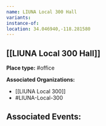 ```yaml
---
name: LIUNA Local 300 Hall
variants: 
instance-of: 
location: 34.046940,-118.281580
---
```

## [[LIUNA Local 300 Hall]]

**Place type:** #office

**Associated Organizations:** 
- [[LIUNA Local 300]]
- #LIUNA-Local-300

**Associated Events:** 
- 